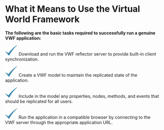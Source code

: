# What it Means to Use the Virtual World Framework

**The following are the basic tasks required to successfully run a genuine VWF application:**

![VWF Checkbox](images/check.png) Download and run the VWF reflector server to provide built-in client synchronization.

![VWF Checkbox](images/check.png) Create a VWF model to maintain the replicated state of the application.

![VWF Checkbox](images/check.png) Include in the model any properties, nodes, methods, and events that should be replicated for all users.

![VWF Checkbox](images/check.png) Run the application in a compatible browser by connecting to the VWF server through the appropriate application URL.
